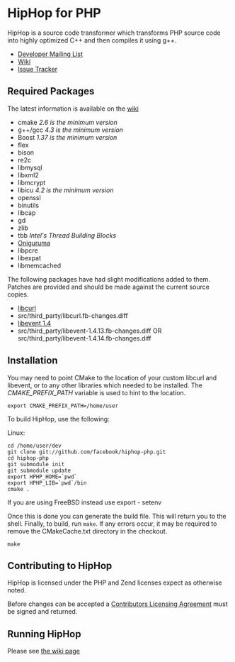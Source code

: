 # HipHop for PHP

HipHop is a source code transformer which transforms PHP source code into highly optimized C++ and then compiles it using g++.

* [Developer Mailing List](http://groups.google.com/group/hiphop-php-dev)
* [Wiki](http://wiki.github.com/facebook/hiphop-php)
* [Issue Tracker](http://github.com/facebook/hiphop-php/issues)

## Required Packages

The latest information is available on the [wiki](http://wiki.github.com/facebook/hiphop-php/building-and-installing)

* cmake *2.6 is the minimum version*
* g++/gcc *4.3 is the minimum version*
* Boost *1.37 is the minimum version*
* flex
* bison
* re2c
* libmysql
* libxml2
* libmcrypt
* libicu *4.2 is the minimum version*
* openssl
* binutils
* libcap
* gd
* zlib
* tbb *Intel's Thread Building Blocks*
* [Oniguruma](http://www.geocities.jp/kosako3/oniguruma/)
* libpcre
* libexpat
* libmemcached

The following packages have had slight modifications added to them. Patches are provided and should be made against the current source copies.

* [libcurl](http://curl.haxx.se/download.html)
* src/third_party/libcurl.fb-changes.diff
* [libevent 1.4](http://www.monkey.org/~provos/libevent/)
* src/third_party/libevent-1.4.13.fb-changes.diff	OR src/third_party/libevent-1.4.14.fb-changes.diff

## Installation

You may need to point CMake to the location of your custom libcurl and libevent, or to any other libraries which needed to be installed. The *CMAKE_PREFIX_PATH* variable is used to hint to the location.

    export CMAKE_PREFIX_PATH=/home/user

To build HipHop, use the following:

Linux:

    cd /home/user/dev
    git clone git://github.com/facebook/hiphop-php.git
    cd hiphop-php
    git submodule init
    git submodule update
    export HPHP_HOME=`pwd`
    export HPHP_LIB=`pwd`/bin
    cmake .

If you are using FreeBSD instead use export - setenv

Once this is done you can generate the build file. This will return you to the shell. Finally, to build, run `make`. If any errors occur, it may be required to remove the CMakeCache.txt directory in the checkout.

    make

## Contributing to HipHop
HipHop is licensed under the PHP and Zend licenses expect as otherwise noted.

Before changes can be accepted a [Contributors Licensing Agreement](http://developers.facebook.com/opensource/cla) must be signed and returned.

## Running HipHop

Please see [the wiki page](http://wiki.github.com/facebook/hiphop-php/running-hiphop)
